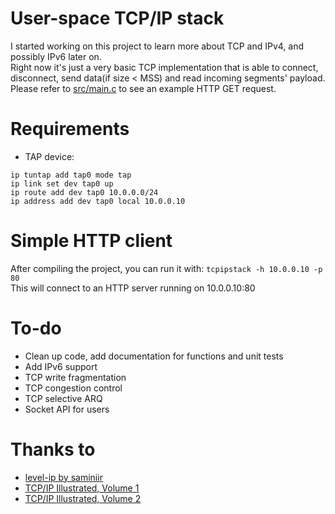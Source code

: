 # User-space TCP/IP stack
I started working on this project to learn more about TCP and IPv4, and possibly IPv6 later on.  
Right now it's just a very basic TCP implementation that is able to connect, disconnect, send data(if size < MSS) and read incoming segments' payload.  
Please refer to [src/main.c](https://github.com/czmate10/tcpipstack/blob/master/src/main.c) to see an example HTTP GET request.

# Requirements
- TAP device:
```
ip tuntap add tap0 mode tap
ip link set dev tap0 up
ip route add dev tap0 10.0.0.0/24
ip address add dev tap0 local 10.0.0.10
```

# Simple HTTP client
After compiling the project, you can run it with:
`tcpipstack -h 10.0.0.10 -p 80`  
This will connect to an HTTP server running on 10.0.0.10:80

# To-do
- Clean up code, add documentation for functions and unit tests
- Add IPv6 support
- TCP write fragmentation
- TCP congestion control
- TCP selective ARQ
- Socket API for users

# Thanks to
- [level-ip by saminiir](https://github.com/saminiir/level-ip)
- [TCP/IP Illustrated, Volume 1](https://www.amazon.com/dp/0201633469)
- [TCP/IP Illustrated, Volume 2](https://www.amazon.com/dp/0134760131)
